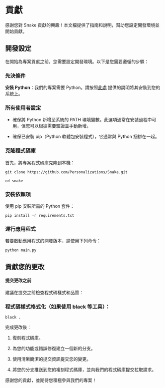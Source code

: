 # 貢獻

感謝您對 Snake 貢獻的興趣！本文檔提供了指南和說明，幫助您設定開發環境並開始貢獻。

## 開發設定

在開始為專案貢獻之前，您需要設定開發環境。以下是您需要遵循的步驟：

### 先決條件

**安裝 Python**：我們的專案需要 Python。請按照[此處](https://www.python.org/downloads/) 提供的說明將其安裝到您的系統上。

### 所有使用者設定

* 確保將 Python 新增至系統的 PATH 環境變數。此選項通常在安裝過程中可用，但您可以根據需要驗證並手動新增。

* 確保已安裝 pip（Python 軟體包安裝程式），它通常與 Python 捆綁在一起。

### 克隆程式碼庫

首先，將專案程式碼庫克隆到本機：

```
git clone https://github.com/Personalizations/Snake.git
```

```
cd snake
```

### 安裝依賴項

使用 pip 安裝所需的 Python 套件：

```
pip install -r requirements.txt
```

### 運行應用程式

若要啟動應用程式的開發版本，請使用下列命令：

```
python main.py
```

## 貢獻您的更改

#### 提交更改之前

建議在提交之前檢查程式碼樣式和品質：

### 程式碼樣式格式化（如果使用 black 等工具）：

```
black .
```

完成更改後：

1. 復刻程式碼庫。

2. 為您的功能或錯誤修復建立一個新的分支。

3. 使用清晰簡潔的提交資訊提交您的變更。

4. 將您的分支推送到您的複刻程式碼庫，並向我們的程式碼庫提交拉取請求。

感謝您的貢獻，並期待您積極參與我們的專案！